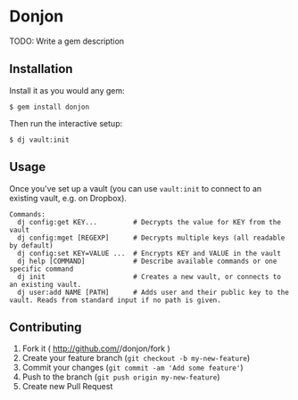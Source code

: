 # Donjon

TODO: Write a gem description

## Installation

Install it as you would any gem:

    $ gem install donjon

Then run the interactive setup:

    $ dj vault:init


## Usage

Once you've set up a vault (you can use `vault:init` to connect to an existing
vault, e.g. on Dropbox).

```
Commands:
  dj config:get KEY...         # Decrypts the value for KEY from the vault
  dj config:mget [REGEXP]      # Decrypts multiple keys (all readable by default)
  dj config:set KEY=VALUE ...  # Encrypts KEY and VALUE in the vault
  dj help [COMMAND]            # Describe available commands or one specific command
  dj init                      # Creates a new vault, or connects to an existing vault.
  dj user:add NAME [PATH]      # Adds user and their public key to the vault. Reads from standard input if no path is given.
```

## Contributing

1. Fork it ( http://github.com/<my-github-username>/donjon/fork )
2. Create your feature branch (`git checkout -b my-new-feature`)
3. Commit your changes (`git commit -am 'Add some feature'`)
4. Push to the branch (`git push origin my-new-feature`)
5. Create new Pull Request
